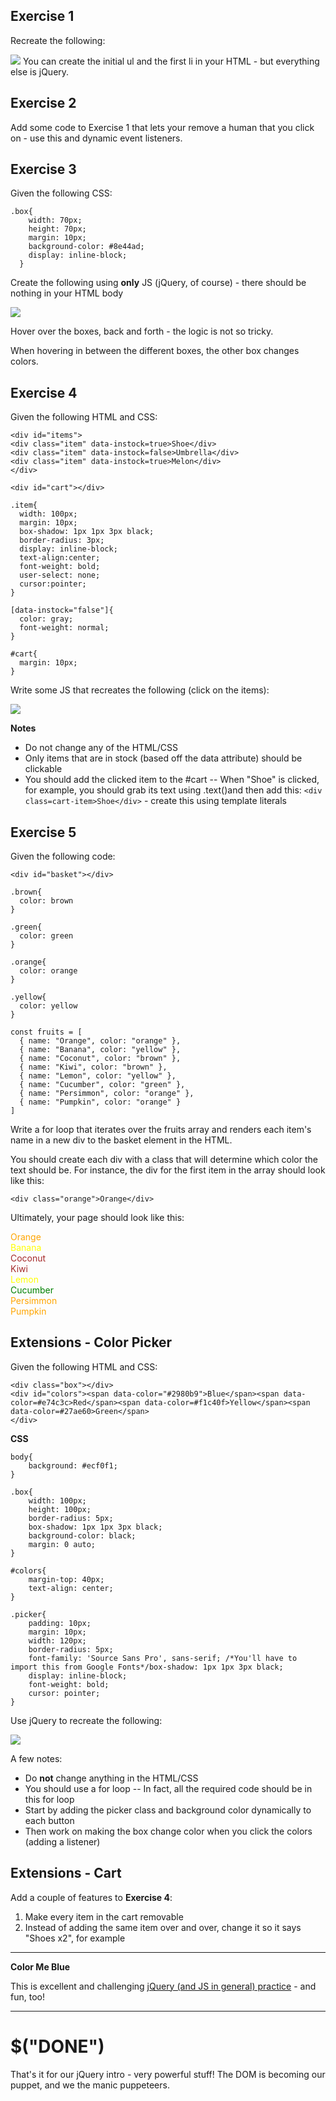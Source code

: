 ## Exercise 1
Recreate the following:

![](./1.gif)
You can create the initial ul and the first li in your HTML - but everything else is jQuery.

## Exercise 2
Add some code to Exercise 1 that lets your remove a human that you click on - use this and dynamic event listeners.

## Exercise 3

Given the following CSS:
```
.box{
    width: 70px;
    height: 70px;
    margin: 10px;
    background-color: #8e44ad;
    display: inline-block;
  }
```
  

Create the following using **only** JS (jQuery, of course) - there should be nothing in your HTML body

![](./2.gif)
  

Hover over the boxes, back and forth - the logic is not so tricky.

  

When hovering in between the different boxes, the other box changes colors.

## Exercise 4
Given the following HTML and CSS:

  
```
<div id="items">
﻿<div class="item" data-instock=true>Shoe</div>
﻿<div class="item" data-instock=false>Umbrella</div>
﻿<div class="item" data-instock=true>Melon</div>
</div>

<div id="cart"></div>
```
  
```
.item{
  width: 100px;
  margin: 10px;
  box-shadow: 1px 1px 3px black;
  border-radius: 3px;
  display: inline-block;
  text-align:center;
  font-weight: bold;
  user-select: none;
  cursor:pointer;
}

[data-instock="false"]{
  color: gray;
  font-weight: normal;
}

#cart{
  margin: 10px;
}
```
  

Write some JS that recreates the following (click on the items):

![](./3.gif)


**Notes**

-   Do not change any of the HTML/CSS
-   Only items that are in stock (based off the data attribute) should be clickable
-   You should add the clicked item to the #cart
--   When "Shoe" is clicked, for example, you should grab its text using .text()and then add this: ``<div class=cart-item>Shoe</div>`` - create this using template literals

## Exercise 5

Given the following code:
```
<div id="basket"></div>
```
  
```
.brown{
  color: brown
}

.green{
  color: green
}

.orange{
  color: orange
}

.yellow{
  color: yellow
}
```
  
```
const fruits = [
  { name: "Orange", color: "orange" },
  { name: "Banana", color: "yellow" },
  { name: "Coconut", color: "brown" },
  { name: "Kiwi", color: "brown" },
  { name: "Lemon", color: "yellow" },
  { name: "Cucumber", color: "green" },
  { name: "Persimmon", color: "orange" },
  { name: "Pumpkin", color: "orange" }
]
```
  

Write a for loop that iterates over the fruits array and renders each item's name in a new div to the basket element in the HTML.

  

You should create each div with a class that will determine which color the text should be. For instance, the div for the first item in the array should look like this:

  
```
<div class="orange">Orange</div>
```
  

Ultimately, your page should look like this:

  
<div style="color: orange">Orange</div>
<div style="color: yellow">Banana</div>
<div style="color: brown">Coconut</div>
<div style="color: brown">Kiwi</div>
<div style="color: yellow">Lemon</div>
<div style="color: green">Cucumber</div>
<div style="color: orange">Persimmon</div>
<div style="color: orange">Pumpkin</div>

## Extensions - Color Picker

Given the following HTML and CSS:

  
```
<div class="box"></div>
<div id="colors"><span data-color="#2980b9">Blue</span><span data-color=#e74c3c>Red</span><span data-color=#f1c40f>Yellow</span><span data-color=#27ae60>Green</span>
</div>
```
  

**CSS**
```
body{
    background: #ecf0f1;
}

.box{
    width: 100px;
    height: 100px;
    border-radius: 5px;
    box-shadow: 1px 1px 3px black;
    background-color: black;
    margin: 0 auto;
}

#colors{
    margin-top: 40px;
    text-align: center;
}

.picker{
    padding: 10px;
    margin: 10px;
    width: 120px;
    border-radius: 5px;
    font-family: 'Source Sans Pro', sans-serif; /*You'll have to import this from Google Fonts*/box-shadow: 1px 1px 3px black;
    display: inline-block;
    font-weight: bold;
    cursor: pointer;
}
```  

Use jQuery to recreate the following:

![](./4.gif)


A few notes:

-   Do **not** change anything in the HTML/CSS
-   You should use a for loop
--   In fact, all the required code should be in this for loop
-   Start by adding the picker class and background color dynamically to each button
-   Then work on making the box change color when you click the colors (adding a listener)

## Extensions - Cart

Add a couple of features to **Exercise 4**:

1.  Make every item in the cart removable
2.  Instead of adding the same item over and over, change it so it says "Shoes x2", for example

  

----------

  

**Color Me Blue**

  

This is excellent and challenging [jQuery (and JS in general) practice](https://tutorialzine.com/2014/05/javascript-challenge-make-me-blue) - and fun, too!

  

----------

  

# **$("DONE")**

  

That's it for our jQuery intro - very powerful stuff! The DOM is becoming our puppet, and we the manic puppeteers.